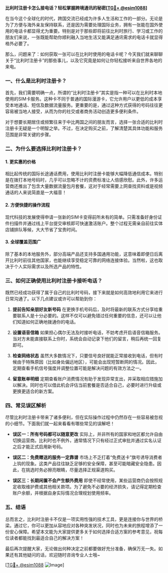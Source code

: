 **比利时注册卡怎么接电话？轻松掌握跨境通讯的秘密[[TG💪+ @esim1088](https://t.me/s/esim1088)]**

在当今这个全球化的时代，跨国交流已经成为许多人生活和工作的一部分。无论是为了方便与海外亲友保持联系，还是因为需要处理国际业务，拥有一张能在国外使用的电话卡都显得尤为重要。特别是对于那些即将前往比利时旅行、学习或工作的朋友们来说，一张既能帮助你顺利融入当地生活又能满足通讯需求的电话卡就显得格外必要了。

那么，问题来了：如何获取一张可以在比利时使用的电话卡呢？今天我们就来聊聊关于“比利时注册卡”的那些事儿，以及它究竟是如何让你轻松接听来自世界各地的来电。

### 一、什么是比利时注册卡？

首先，我们需要明确一点，所谓的“比利时注册卡”其实是指一种可以在比利时本地使用的SIM卡服务。这种卡不同于普通的国际漫游卡，它允许用户以更低的成本享受本地通话、短信及数据流量服务。更重要的是，通过这种方式获得的号码往往更容易被当地人接受，从而为你的社交或者商务活动创造更多便利条件。

对于想要长期居住或频繁往来于中比两国之间的朋友而言，选择一张合适的比利时注册卡无疑是一个明智之举。不过，在决定购买之前，了解清楚其具体功能和服务范围是非常关键的步骤。

### 二、为什么要选择比利时注册卡？

#### 1. 更实惠的价格
相比起传统的国际长途通话费用，使用比利时注册卡能够大幅降低通信成本。特别是在拨打本地号码时，几乎可以忽略不计的资费标准让人倍感欣慰。此外，许多运营商还推出了包含大量数据流量包月套餐，这对于经常需要上网查找资料或是视频通话的人来说简直是一大福音！

#### 2. 方便快捷的操作流程
现代科技的发展使得申请一张新的SIM卡变得前所未有的简单。只需准备好身份证件扫描件并通过线上平台提交审核即可快速激活账户。整个过程无需亲自前往实体店铺排队等候，大大节省了宝贵时间。

#### 3. 全球覆盖范围广
除了基本的本地服务外，部分高端产品还支持多国通用功能，这意味着即便日后离开比利时前往其他国家，也能继续享受稳定可靠的网络连接体验。当然啦，这也取决于个人实际需求以及所选产品的特性。

### 三、如何正确使用比利时注册卡接听电话？

既然已经成功获得了属于自己的比利时号码，接下来就是如何高效地利用它来进行日常沟通了。以下几点建议或许可以帮助到你：

1. **提前告知亲朋好友新号码**
   在更换手机号码后，及时将最新的联系方式分享给重要联系人是十分必要的。这样不仅可以避免错过任何重要的信息，还可以让他们知道如何正确地拨通你的电话。

2. **设置语音信箱**
   如果担心偶尔无法及时接听电话，不妨考虑开启语音信箱服务。当对方未能直接联系上你时，系统会自动记录下他们的留言，稍后再统一回复即可。

3. **检查网络状态**
   虽然大多数情况下，只要信号良好就能正常接收到电话，但有时候由于特殊原因（比如身处偏远地区），可能会出现短暂断网的情况。因此，定期查看手机信号强度并调整位置可能是解决问题的有效方法之一。

4. **留意账单明细**
   定期查看账户消费情况有助于发现异常支出，并采取相应措施加以解决。同时也可以借此机会评估当前套餐是否适合自己，必要时进行升级或更换更适合的新方案。

### 四、常见误区解析

尽管比利时注册卡带来了诸多便利，但在实际操作过程中仍然存在一些容易被忽视的小细节。下面我们就一起来看看有哪些常见的误解吧！

- **误区一：所有号码都可以随意更改**
  实际上，并非所有的国家和地区都允许自由切换运营商。比利时也不例外，通常情况下只有经过正式审批并通过实名认证之后才能正式启用新号码。

- **误区二：免费赠送的服务一定靠谱**
  市场上不乏打着“免费送卡”旗号诱导消费者上钩的现象。这类产品往往缺乏足够的安全保障，甚至可能暗藏安全隐患。因此，在挑选时务必擦亮眼睛，尽量选择正规渠道购买。

- **误区三：长期闲置不会产生额外费用**
  即使不经常使用，某些运营商仍会按照规定收取维护费或其他相关款项。为了避免不必要的经济损失，请记得定期检查账户余额，并根据自身实际情况合理规划使用频率。

### 五、结语

总而言之，比利时注册卡不仅是一项实用性强的技术工具，更是连接你与世界的桥梁。通过它，你可以更加从容地应对各种突发状况，同时也为未来的旅程增添了一份安心保障。希望本文能为大家提供更多关于如何选择合适方案的参考意见，祝每位读者都能找到最适合自己的解决方案！

最后再次提醒大家，无论做出何种决定之前都要做好充分准备，确保万无一失。如果还有其他疑问的话，欢迎随时咨询专业人士哦~ 

[[TG💪+ @esim1088](https://t.me/s/esim1088) ![Image](https://i.postimg.cc/4NQfJmqS/Snipaste-2025-05-13-00-14-12.png)]